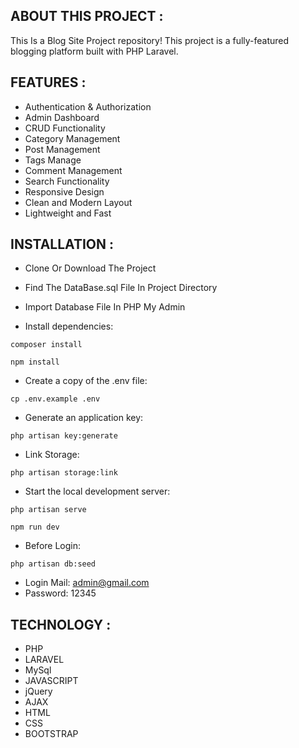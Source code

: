 ## ABOUT THIS PROJECT :

This Is a Blog Site Project repository! 
This project is a fully-featured blogging platform built with PHP Laravel. 

## FEATURES :

- Authentication & Authorization
- Admin Dashboard
- CRUD Functionality
- Category Management
- Post Management
- Tags Manage
- Comment Management
- Search Functionality
- Responsive Design
- Clean and Modern Layout
- Lightweight and Fast

## INSTALLATION :

- Clone Or Download The Project
- Find The DataBase.sql File In Project Directory
- Import Database File In PHP My Admin

- Install dependencies:

```
composer install

npm install
```

- Create a copy of the .env file:

```
cp .env.example .env
```

- Generate an application key:

```
php artisan key:generate
```

- Link Storage:

```
php artisan storage:link
```

- Start the local development server:

```
php artisan serve

npm run dev
```

- Before Login:

```
php artisan db:seed
```

- Login Mail: admin@gmail.com
- Password: 12345

## TECHNOLOGY :

- PHP
- LARAVEL
- MySql
- JAVASCRIPT
- jQuery
- AJAX
- HTML
- CSS
- BOOTSTRAP

  
